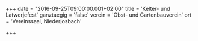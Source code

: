 +++
date = "2016-09-25T09:00:00.001+02:00"
title = 'Kelter- und Latwerjefest'
ganztaegig = 'false'
verein = 'Obst- und Gartenbauverein'
ort = 'Vereinssaal, Niederjosbach'

+++

      